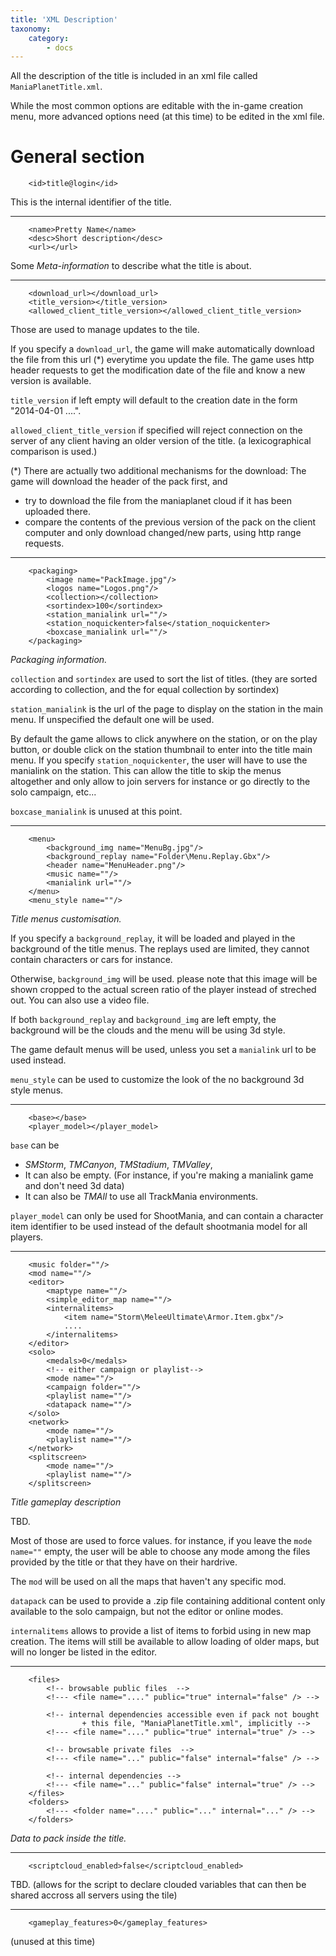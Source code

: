 ```yaml
---
title: 'XML Description'
taxonomy:
    category:
        - docs
---
```


All the description of the title is included in an xml file called `ManiaPlanetTitle.xml`.

While the most common options are editable with the in-game creation menu, more advanced options need (at this time) to be edited in the xml file.


General section
========================

```
	<id>title@login</id>
```
This is the internal identifier of the title.


----
```
	<name>Pretty Name</name>
	<desc>Short description</desc>
	<url></url>
```
Some *Meta-information* to describe what the title is about.


----
```
	<download_url></download_url>
 	<title_version></title_version>
	<allowed_client_title_version></allowed_client_title_version>
```
Those are used to manage updates to the tile.

If you specify a `download_url`, the game will make automatically download the file from this url (*) everytime you update the file.
The game uses http header requests to get the modification date of the file and know a new version is available.

`title_version` if left empty will default to the creation date in the form "2014-04-01 ....".

`allowed_client_title_version` if specified will reject connection on the server of any client having an older version of the title.
(a lexicographical comparison is used.)


(*) There are actually two additional mechanisms for the download:
The game will download the header of the pack first, and
- try to download the file from the maniaplanet cloud if it has been uploaded there.
- compare the contents of the previous version of the pack on the client computer and only download changed/new parts, using http range requests.


----
```
	<packaging>
		<image name="PackImage.jpg"/>
		<logos name="Logos.png"/>
		<collection></collection>
		<sortindex>100</sortindex>
		<station_manialink url=""/>
		<station_noquickenter>false</station_noquickenter>
		<boxcase_manialink url=""/>
	</packaging>
```
*Packaging information.*

`collection` and `sortindex` are used to sort the list of titles. (they are sorted according to collection, and the for equal collection by sortindex)

`station_manialink` is the url of the page to display on the station in the main menu. If unspecified the default one will be used.

By default the game allows to click anywhere on the station, or on the play button, or double click on the station thumbnail to enter into the title main menu.
If you specify `station_noquickenter`, the user will have to use the manialink on the station. This can allow the title to skip the menus altogether and only allow to join servers for instance or go directly to the solo campaign, etc...

`boxcase_manialink` is unused at this point.


----
```
	<menu>
		<background_img name="MenuBg.jpg"/>
		<background_replay name="Folder\Menu.Replay.Gbx"/>
		<header name="MenuHeader.png"/>
		<music name=""/>
		<manialink url=""/>
	</menu>
	<menu_style name=""/>
```
*Title menus customisation.*

If you specify a `background_replay`, it will be loaded and played in the background of the title menus. The replays used are limited, they cannot contain characters or cars for instance.

Otherwise, `background_img` will be used. please note that this image will be shown cropped to the actual screen ratio of the player instead of streched out. You can also use a video file.

If both `background_replay` and `background_img` are left empty, the background will be the clouds and the menu will be using 3d style.


The game default menus will be used, unless you set a `manialink` url to be used instead.

`menu_style` can be used to customize the look of the no background 3d style menus.


----
```
	<base></base>
	<player_model></player_model>
```

`base` can be
- *SMStorm*, *TMCanyon*, *TMStadium*, *TMValley*,
- It can also be empty. (For instance, if you're making a manialink game and don't need 3d data)
- It can also be *TMAll* to use all TrackMania environments.

`player_model` can only be used for ShootMania, and can contain a character item identifier to be used instead of the default shootmania model for all players.


----
```
	<music folder=""/>
	<mod name=""/>
	<editor>
		<maptype name=""/>
		<simple_editor_map name=""/>
		<internalitems>
			<item name="Storm\MeleeUltimate\Armor.Item.gbx"/>
			....
		</internalitems>
	</editor>
	<solo>
		<medals>0</medals>
		<!-- either campaign or playlist-->
		<mode name=""/>
		<campaign folder=""/>
		<playlist name=""/>
		<datapack name=""/>
	</solo>
	<network>
		<mode name=""/>
		<playlist name=""/>
	</network>
	<splitscreen>
		<mode name=""/>
		<playlist name=""/>
	</splitscreen>
```
*Title gameplay description*

TBD.

Most of those are used to force values. for instance, if you leave the `mode name=""` empty, the user will be able to choose any mode among the files provided by the title or that they have on their hardrive.

The `mod` will be used on all the maps that haven't any specific mod.

`datapack` can be used to provide a .zip file containing additional content only available to the solo campaign, but not the editor or online modes.

`internalitems` allows to provide a list of items to forbid using in new map creation. The items will still be available to allow loading of older maps, but will no longer be listed in the editor.


----
```
	<files>
		<!-- browsable public files  -->
		<!--- <file name="...." public="true" internal="false" /> -->

		<!-- internal dependencies accessible even if pack not bought  
				+ this file, "ManiaPlanetTitle.xml", implicitly -->
		<!--- <file name="...." public="true" internal="true" /> -->

		<!-- browsable private files  -->
		<!--- <file name="..." public="false" internal="false" /> -->

		<!-- internal dependencies -->
		<!--- <file name="..." public="false" internal="true" /> -->
	</files>
	<folders>
		<!--- <folder name="...." public="..." internal="..." /> -->
	</folders>
```
*Data to pack inside the title.*


----
```
	<scriptcloud_enabled>false</scriptcloud_enabled>
```
TBD. (allows for the script to declare clouded variables that can then be shared accross all servers using the tile)


----
```
	<gameplay_features>0</gameplay_features>
```
(unused at this time)
